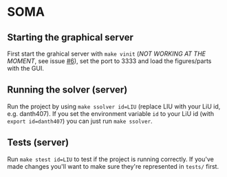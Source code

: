 SOMA
======

Starting the graphical server
------

First start the grahical server with `make vinit` (*NOT WORKING AT THE MOMENT*, see issue [#6](https://github.com/adamnyberg/soma/issues/6)), set the port to 3333 and load the figures/parts with the GUI.

Running the solver (server)
------

Run the project by using `make ssolver id=LIU` (replace LIU with your LiU id, e.g. danth407).
If you set the environment variable `id` to your LiU id (with `export id=danth407`) you can just run `make ssolver`.

Tests (server)
------

Run `make stest id=LIU` to test if the project is running correctly.
If you've made changes you'll want to make sure they're represented in `tests/` first.
